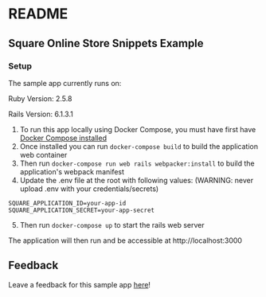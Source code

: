 # README

## Square Online Store Snippets Example

### Setup 

The sample app currently runs on: 

  Ruby Version: 2.5.8 
  
  Rails Version: 6.1.3.1 

1. To run this app locally using Docker Compose, you must have first have [Docker Compose installed](https://docs.docker.com/compose/install/)
2. Once installed you can run `docker-compose build` to build the application web container
3. Then run `docker-compose run web rails webpacker:install` to build the application's webpack manifest
4. Update the .env file at the root with following values: (WARNING: never upload .env with your credentials/secrets)
```
SQUARE_APPLICATION_ID=your-app-id
SQUARE_APPLICATION_SECRET=your-app-secret
```
5. Then run `docker-compose up` to start the rails web server 

The application will then run and be accessible at http://localhost:3000

## Feedback
Leave a feedback for this sample app [here](https://delighted.com/t/DT6msOcY)!